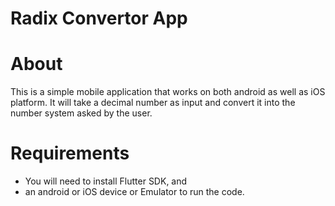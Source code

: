# Radix Convertor App

# About

This is a simple mobile application that works on both android as well as iOS platform. It will take a decimal number as input and convert it into the number system asked by the user.

# Requirements

- You will need to install Flutter SDK, and
- an android or iOS device or Emulator to run the code.

